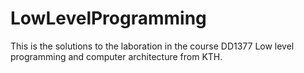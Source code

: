 # LowLevelProgramming

This is the solutions to the laboration in the course DD1377 Low level programming and computer architecture from KTH. 
